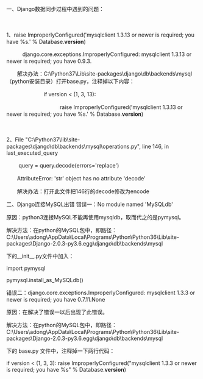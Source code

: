一、Django数据同步过程中遇到的问题：

　　

1、raise ImproperlyConfigured('mysqlclient 1.3.13 or newer is required; you have %s.' % Database.__version__)

　　　django.core.exceptions.ImproperlyConfigured: mysqlclient 1.3.13 or newer is required; you have 0.9.3.

　　解决办法：C:\Python37\Lib\site-packages\django\db\backends\mysql（python安装目录）打开base.py，注释掉以下内容：

 　　　　　　　if version < (1, 3, 13):

　　　　　　　　　　raise ImproperlyConfigured('mysqlclient 1.3.13 or newer is required; you have %s.' % Database.__version__)

　　

2、File "C:\Python37\lib\site-packages\django\db\backends\mysql\operations.py", line 146, in last_executed_query

　　  query = query.decode(errors='replace')

　　AttributeError: 'str' object has no attribute 'decode'

　　解决办法：打开此文件把146行的decode修改为encode


二、Django连接MySQL出错
错误一：No module named 'MySQLdb'

原因：python3连接MySQL不能再使用mysqldb，取而代之的是pymysql。

解决方法：在python的MySQL包中，即路径：C:\Users\adong\AppData\Local\Programs\Python\Python36\Lib\site-packages\Django-2.0.3-py3.6.egg\django\db\backends\mysql

下的__init__.py文件中加入：

import pymysql

pymysql.install_as_MySQLdb()

 

错误二：django.core.exceptions.ImproperlyConfigured: mysqlclient 1.3.3 or newer is required; you have 0.7.11.None

原因：在解决了错误一以后出现了此错误。

解决方法：在python的MySQL包中，即路径：C:\Users\adong\AppData\Local\Programs\Python\Python36\Lib\site-packages\Django-2.0.3-py3.6.egg\django\db\backends\mysql

下的 base.py 文件中，注释掉一下两行代码：

if version < (1, 3, 3):
     raise ImproperlyConfigured("mysqlclient 1.3.3 or newer is required; you have %s" % Database.__version__) 